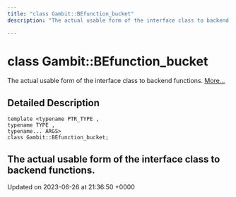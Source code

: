 ```yaml
---
title: "class Gambit::BEfunction_bucket"
description: "The actual usable form of the interface class to backend functions. "

---
```


# class Gambit::BEfunction_bucket



The actual usable form of the interface class to backend functions.  [More...](#detailed-description)

## Detailed Description

```
template <typename PTR_TYPE ,
typename TYPE ,
typename... ARGS>
class Gambit::BEfunction_bucket;
```

The actual usable form of the interface class to backend functions. 
-------------------------------

Updated on 2023-06-26 at 21:36:50 +0000